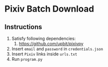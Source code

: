 # Pixiv Batch Download 

## Instructions

1. Satisfy following dependencies:
   1. https://github.com/upbit/pixivpy
2. Insert `email` and `password` in `credentials.json`
3. Insert `Pixiv` links inside `urls.txt`
4. Run `program.py`